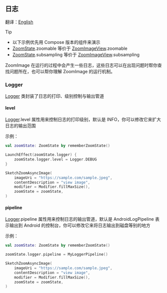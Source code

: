## 日志

翻译：[English](log.md)

> [!TIP]
> * 以下示例优先用 Compose 版本的组件来演示
> * [ZoomState].zoomable 等价于 [ZoomImageView].zoomable
> * [ZoomState].subsampling 等价于 [ZoomImageView].subsampling

ZoomImage 在运行的过程中会产生一些日志，这些日志可以在出现问题时帮你查找问题所在，也可以帮你理解
ZoomImage 的运行机制。

### Logger

[Logger] 类封装了日志的打印、级别控制与输出管道

#### level

[Logger].level 属性用来控制日志的打印级别，默认是 INFO，你可以修改它来扩大日志的输出范围

示例：

```kotlin
val zoomState: ZoomState by rememberZoomState()

LaunchEffect(zoomState.logger) {
    zoomState.logger.level = Logger.DEBUG
}

SketchZoomAsyncImage(
    imageUri = "https://sample.com/sample.jpeg",
    contentDescription = "view image",
    modifier = Modifier.fillMaxSize(),
    zoomState = zoomState,
)
```

#### pipeline

[Logger].pipeline 属性用来控制日志的输出管道，默认是 AndroidLogPipeline 表示输出到 Android
的控制台，你可以修改它来将日志输出到磁盘等别的地方

示例：

```kotlin
val zoomState: ZoomState by rememberZoomState()

zoomState.logger.pipeline = MyLoggerPipeline()

SketchZoomAsyncImage(
    imageUri = "https://sample.com/sample.jpeg",
    contentDescription = "view image",
    modifier = Modifier.fillMaxSize(),
    zoomState = zoomState,
)
```

[ZoomImageView]: ../../zoomimage-view/src/main/kotlin/com/github/panpf/zoomimage/ZoomImageView.kt

[ZoomImage]: ../../zoomimage-compose/src/commonMain/kotlin/com/github/panpf/zoomimage/ZoomImage.kt

[ZoomState]: ../../zoomimage-compose/src/commonMain/kotlin/com/github/panpf/zoomimage/compose/ZoomState.kt

[Logger]: ../../zoomimage-core/src/commonMain/kotlin/com/github/panpf/zoomimage/util/Logger.common.kt